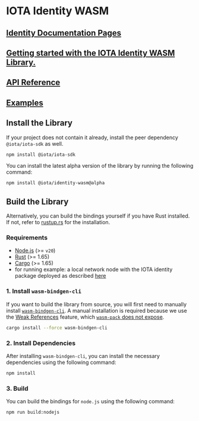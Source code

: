 # IOTA Identity WASM

## [Identity Documentation Pages](https://docs.iota.org/iota-identity)

## [Getting started with the IOTA Identity WASM Library.](https://docs.iota.org/iota-identity/getting-started/wasm)

## [API Reference](https://docs.iota.org/iota-identity/references/wasm)

## [Examples](https://github.com/iotaledger/identity.rs/blob/wasm-v1.6.0-alpha/bindings/wasm/identity_wasm/examples/README.md)

## Install the Library

If your project does not contain it already, install the peer dependency `@iota/iota-sdk` as well.

```bash npm2yarn
npm install @iota/iota-sdk
```

You can install the latest alpha version of the library by running the following command:

```bash npm2yarn
npm install @iota/identity-wasm@alpha
```

## Build the Library

Alternatively, you can build the bindings yourself if you have Rust installed. If not, refer
to [rustup.rs](https://rustup.rs) for the installation.

### Requirements

- [Node.js](https://nodejs.org/en) (>= `v20`)
- [Rust](https://www.rust-lang.org/) (>= 1.65)
- [Cargo](https://doc.rust-lang.org/cargo/) (>= 1.65)
- for running example: a local network node with the IOTA identity package deployed as described [here](./local-network-setup.md)

### 1. Install `wasm-bindgen-cli`

If you want to build the library from source,
you will first need to manually install [`wasm-bindgen-cli`](https://github.com/rustwasm/wasm-bindgen).
A manual installation is required because we use the [Weak References](https://rustwasm.github.io/wasm-bindgen/reference/weak-references.html) feature,
which [`wasm-pack` does not expose](https://github.com/rustwasm/wasm-pack/issues/930).

```bash
cargo install --force wasm-bindgen-cli
```

### 2. Install Dependencies

After installing `wasm-bindgen-cli`, you can install the necessary dependencies using the following command:

```bash
npm install
```

### 3. Build

You can build the bindings for `node.js` using the following command:

```bash npm2yarn
npm run build:nodejs
```

<!--

You can build the bindings for the `web` using the following command:

```bash npm2yarn
npm run build:web
```

-->
